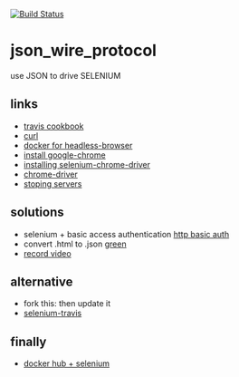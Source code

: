 
[![Build Status](https://travis-ci.org/brownman/json_wire_protocol.svg?branch=master)](https://travis-ci.org/brownman/json_wire_protocol)



# json_wire_protocol
use JSON to drive SELENIUM

links
----
- [ travis cookbook ](https://github.com/travis-ci/travis-cookbooks/tree/a06df0c48610276d9c97306e230c1e735fe292c8/ci_environment/xserver)
- [ curl ](https://github.com/detro/ghostdriver/blob/master/test/fixtures/testcase-issue_240/wb.rb)
- [ docker for headless-browser ](https://github.com/rtc-io/dockerized-browsers/blob/master/Makefile)
- [ install google-chrome ](https://github.com/rtc-io/webrtc-testing-on-travis)
- [ installing selenium-chrome-driver ](https://github.com/sebv/sv-selenium/tree/master/bin)
- [ chrome-driver ](https://sites.google.com/a/chromium.org/chromedriver/capabilities)
- [ stoping servers ](http://dionysus.uraganov.net/software/how-to-install-selenium-server-with-firefox-on-ubuntu-11-10/ )


solutions
----
- selenium + basic access authentication [http basic auth](http://www.httpwatch.com/httpgallery/authentication/)
- convert .html to .json [green](https://travis-ci.org/sebuilder/se-builder/pull_requests)
- [ record video ](https://github.com/rtc-io/dockerized-browsers/blob/master/base/scripts/setup-loopbackvideo.sh)


alternative
----
- fork this: then update it
- [selenium-travis](https://github.com/jarib/selenium-travis)


finally
-----
- [docker hub + selenium](https://registry.hub.docker.com/search?q=selenium&s=stars)

